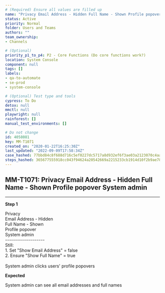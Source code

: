 ```yaml
---
# (Required) Ensure all values are filled up
name: "Privacy Email Address - Hidden Full Name - Shown Profile popover System admin"
status: Active
priority: Normal
folder: Users and Teams
authors: ""
team_ownership: 
- Channels

# (Optional)
priority_p1_to_p4: P2 - Core Functions (Do core functions work?)
location: System Console
component: null
tags: []
labels: 
- qa-to-automate
- se-prod
- system-console

# (Optional) Test type and tools
cypress: To Do
detox: null
mmctl: null
playwright: null
rainforest: []
manual_test_environments: []

# Do not change
id: 4058081
key: MM-T1071
created_on: "2020-01-22T16:25:30Z"
last_updated: "2022-09-09T17:58:34Z"
case_hashed: 77bbd84c8f688d716c5ef0227dc5717a8d932ef6f3ae03a2123070c4aaf090f0e1e7ec33d48e67ede8b7c361cc2105e1
steps_hashed: 365677555918cc043f94624a20542669a2215233cb1914d10f2b9ae785452ca6c852b997664dd5ed502bb51d8cf471e8
---
```


<!-- (Auto-generated) Based on frontmatter's "key" and "name" -->

## MM-T1071: Privacy Email Address - Hidden Full Name - Shown Profile popover System admin

---

**Step 1**

Privacy\
Email Address - Hidden\
Full Name - Shown\
Profile popover\
System admin\
\--------------------\
Still:\
1\. Set "Show Email Address" = false\
2\. Ensure "Show Full Name" = true\
\
System admin clicks users' profile popovers

**Expected**

System admin can see all email addresses and full names
